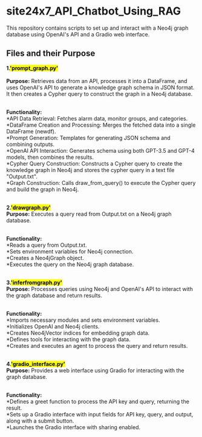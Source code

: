 # site24x7_API_Chatbot_Using_RAG
This repository contains scripts to set up and interact with a Neo4j graph database using OpenAI's API and a Gradio web interface.
## Files and their Purpose

<b>1.<mark>'prompt_graph.py'</b></mark><br>
<br><b>Purpose:</b> Retrieves data from an API, processes it into a DataFrame, and uses OpenAI's API to generate a knowledge graph schema in JSON format. It then creates a Cypher query to construct the graph in a Neo4j database.

<br><b>Functionality:</b>
<br>*API Data Retrieval: Fetches alarm data, monitor groups, and categories.
<br>*DataFrame Creation and Processing: Merges the fetched data into a single DataFrame (newdf).
<br>*Prompt Generation: Templates for generating JSON schema and combining outputs.
<br>*OpenAI API Interaction: Generates schema using both GPT-3.5 and GPT-4 models, then combines the results.
<br>*Cypher Query Construction: Constructs a Cypher query to create the knowledge graph in Neo4j and stores the cypher query in a text file "Output.txt".
<br>*Graph Construction: Calls draw_from_query() to execute the Cypher query and build the graph in Neo4j.

<br><b>2.<mark>'drawgraph.py'</mark></b>
<br><b>Purpose:</b> Executes a query read from Output.txt on a Neo4j graph database.

<br><b>Functionality:</b>
<br>*Reads a query from Output.txt.
<br>*Sets environment variables for Neo4j connection.
<br>*Creates a Neo4jGraph object.
<br>*Executes the query on the Neo4j graph database.

<br><b>3.<mark>'inferfromgraph.py'</mark></b>
<br><b>Purpose:</b> Processes queries using Neo4j and OpenAI's API to interact with the graph database and return results.

<br><b>Functionality:</b>
<br>*Imports necessary modules and sets environment variables.
<br>*Initializes OpenAI and Neo4j clients.
<br>*Creates Neo4jVector indices for embedding graph data.
<br>*Defines tools for interacting with the graph data.
<br>*Creates and executes an agent to process the query and return results.

<br><b>4.<mark>'gradio_interface.py'</mark></b>
<br><b>Purpose:</b> Provides a web interface using Gradio for interacting with the graph database.

<br><b>Functionality:</b>
<br>*Defines a greet function to process the API key and query, returning the result.
<br>*Sets up a Gradio interface with input fields for API key, query, and output, along with a submit button.
<br>*Launches the Gradio interface with sharing enabled.





